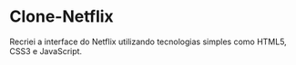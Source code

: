 # Clone-Netflix
Recriei a interface do Netflix utilizando tecnologias simples como HTML5, CSS3 e JavaScript.
